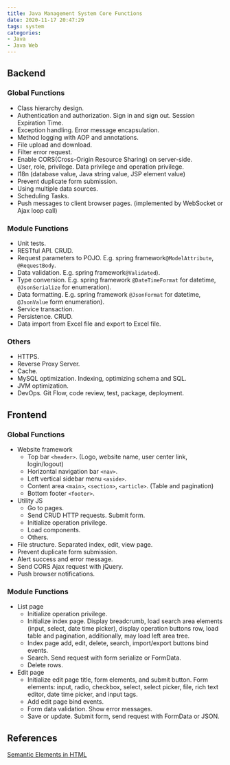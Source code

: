 ```yaml
---
title: Java Management System Core Functions
date: 2020-11-17 20:47:29
tags: system
categories: 
- Java
- Java Web
---
```


## Backend

### Global Functions

- Class hierarchy design.
- Authentication and authorization. Sign in and sign out. Session Expiration Time.
- Exception handling. Error message encapsulation.
- Method logging with AOP and annotations.
- File upload and download.
- Filter error request.
- Enable CORS(Cross-Origin Resource Sharing) on server-side.
- User, role, privilege. Data privilege and operation privilege.
- I18n (database value, Java string value, JSP element value)
- Prevent duplicate form submission.
-  Using multiple data sources.
-  Scheduling Tasks.
-  Push messages to client browser pages. (implemented by WebSocket or Ajax loop call)

### Module Functions

- Unit tests.
- RESTful API. CRUD.
- Request parameters to POJO. E.g. spring framework`@ModelAttribute`, `@RequestBody`.
- Data validation. E.g. spring framework`@Validated`).
- Type conversion. E.g. spring framework `@DateTimeFormat` for datetime, `@JsonSerialize` for enumeration).
- Data formatting. E.g. spring framework `@JsonFormat` for datetime, `@JsonValue` form enumeration).
- Service transaction.
- Persistence. CRUD.
- Data import from Excel file and export to Excel file.

### Others

- HTTPS. 
- Reverse Proxy Server.
- Cache.
- MySQL optimization. Indexing, optimizing schema and SQL.
- JVM optimization.
- DevOps. Git Flow, code review, test, package, deployment.

## Frontend

### Global Functions

- Website framework
  - Top bar `<header>`. (Logo, website name, user center link, login/logout)
  - Horizontal navigation bar `<nav>`.
  - Left vertical sidebar menu `<aside>`.
  - Content area `<main>`, `<section>`, `<article>`. (Table and pagination)
  - Bottom footer `<footer>`.
- Utility JS
  - Go to pages.
  - Send CRUD HTTP requests. Submit form.
  - Initialize operation privilege.
  - Load components.
  - Others.
- File structure. Separated index, edit, view page.
- Prevent duplicate form submission.
- Alert success and error message.
- Send CORS Ajax request with jQuery.
- Push browser notifications.

### Module Functions

- List page
  - Initialize operation privilege.
  - Initialize index page. Display breadcrumb, load search area elements (input, select, date time picker), display operation buttons row, load table and pagination, additionally, may load left area tree. 
  - Index page add, edit, delete, search, import/export buttons bind events.
  - Search. Send request with form serialize or FormData.
  - Delete rows.
- Edit page
  - Initialize edit page title, form elements, and submit button. Form elements: input, radio, checkbox, select, select picker, file, rich text editor, date time picker, and input tags.
  - Add edit page bind events.
  - Form data validation. Show error messages.
  - Save or update. Submit form, send request with FormData or JSON.

## References

[Semantic Elements in HTML](https://www.w3schools.com/html/html5_semantic_elements.asp)